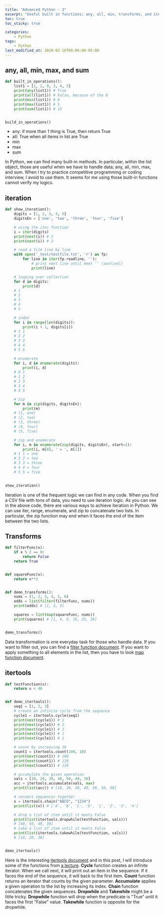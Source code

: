 ```yaml
---
title: "Advanced Python - 3"
excerpt: "Useful built in functions; any, all, min, transforms, and itertools."
toc: true
toc_sticky: true 

categories:
    - Python
tags:
    - Python
last_modified_at: 2020-02-16T08:06:00-05:00
---
```


## any, all, min, max, and sum 
```python
def built_in_operations():
    list1 = [1, 2, 0, 3, 4, 5]
    print(any(list1)) # True
    print(all(list1)) # False, because of the 0
    print(min(list1)) # 0
    print(max(list1)) # 5
    print(sum(list1)) # 15


build_in_operations()
```
* any: if more than 1 thing is True, then return True 
* all: True when all items in list are True 
* min
* max
* sum

In Python, we can find many built-in methods. In particular, within the list object, those are useful when we have to handle data; any, all, min, max, and sum. When I try to practice competitive programming or coding interview, I avoid to use them. It seems for me using those built-in functions cannot verify my logics. 

## iteration 
```python
def show_iteration(): 
    digits = [1, 2, 3, 4, 5]
    digitsEn = ['one', 'two', 'three', 'four', 'five']

    # using the iter function
    i = iter(digits)
    print(next(i)) # 1
    print(next(i)) # 2

    # read a file line by line 
    with open('_test/testfile.txt', 'r') as fp:
        for line in iter(fp.readline, ''):
            # print next line until meet '' (sentinel)
            print(line) 

    # looping over collection 
    for d in digits:
        print(d)
    # 1
    # 2
    # 3
    # 4
    # 5

    # index 
    for i in range(len(digits)):
        print(i + 1, digits[i])
    # 1 1
    # 2 2 
    # 3 3
    # 4 4
    # 5 5

    # enumerate
    for i, d in enumerate(digits):
        print(i, d)
    # 0 1
    # 1 2
    # 2 3
    # 3 4
    # 4 5

    # zip
    for m in zip(digits, digitsEn):
        print(m)
    # (1, one)
    # (2, two)
    # (3, three)
    # (4, four)
    # (5, five)

    # zip and enumerate
    for i, m in enumerate(zip(digits, digitsEn), start=1):
        print(i, m[0], ' = ', m[1])
    # 1 1 = one
    # 2 2 = two
    # 3 3 = three
    # 4 4 = four
    # 5 5 = five
    

show_iteration()
```
Iteration is one of the frequent logic we can find in any code. When you find a CSV file with tons of data, you need to use iteration logic. As you can see in the above code, there are various ways to achieve iteration in Python. We can use iter, range, enumerate, and zip to concatenate two lists. In particular, the zip function may end when it faces the end of the item between the two lists.


## Transforms
```python
def filterFunc(x):
    if x % 2 == 0:
        return False 
    return True


def squareFunc(x):
    return x**2


def demo_transforms(): 
    nums = (1, 2, 3, 4, 5, 6)
    odds = list(filter(filterFunc, nums))
    print(odds) # [1, 3, 5]

    squares = list(map(squareFunc, nums))
    print(squares) # [1, 4, 9, 16, 25, 36]


demo_transforms()
```
Data transformation is one everyday task for those who handle data. If you want to filter out, you can find a [filter function document](https://docs.python.org/3/library/functions.html#filter). If you want to apply something to all elements in the list, then you have to look [map function document](https://docs.python.org/3/library/functions.html#map). 


## itertools
```python
def testFunction(x):
    return x < 40


def demo_itertools():
    seq1 = [1, 2, 3]
    # create an infinite cycle from the sequence
    cycle1 = itertools.cycle(seq1)
    print(next(cycle1)) # 1
    print(next(cycle1)) # 2
    print(next(cycle1)) # 3
    print(next(cycle1)) # 1
    print(next(cycle1)) # 1

    # count by increasing 10
    count1 = itertools.count(100, 10)
    print(next(count1)) # 100
    print(next(count1)) # 110
    print(next(count1)) # 120

    # accumulate the given operation
    vals = [10, 20, 30, 40, 50, 40, 30]
    acc = itertools.accumulate(vals, max) 
    print(list(acc)) # [10, 20, 30, 40, 50, 50, 50]

    # connect sequences together
    x = itertools.chain("ABCD", "1234")
    print(list(x)) # ['A', 'B', 'C', 'D', '1', '2', '3', '4']

    # drop a list of item until it meets False
    print(list(itertools.dropwhile(testFunction, vals))) 
    # [40, 50, 40, 30]
    # take a list of item until it meets False
    print(list(itertools.takewhile(testFunction, vals))) 
    # [10, 20, 30]


demo_itertools()
```
Here is the interesting [itertools document](https://docs.python.org/3/library/itertools.html) and in this post, I will introduce some of the functions from [a lecture](). **Cycle** function creates an infinite iterator. When we call next, it will print out an item in the sequence. If it faces the end of the sequence, it will back to the first item. **Count** function returns an iterator that counts by the given parameter. **Accumulate** applies a given operation to the list by increasing its index. **Chain** function concatenates the given sequences. **Dropwhile** and **Takewhile** might be a little tricky. **Dropwhile** function will drop when the predicate is "True" until it faces the first "False" value. **Takewhile** function is opposite for the dropwhile. 
